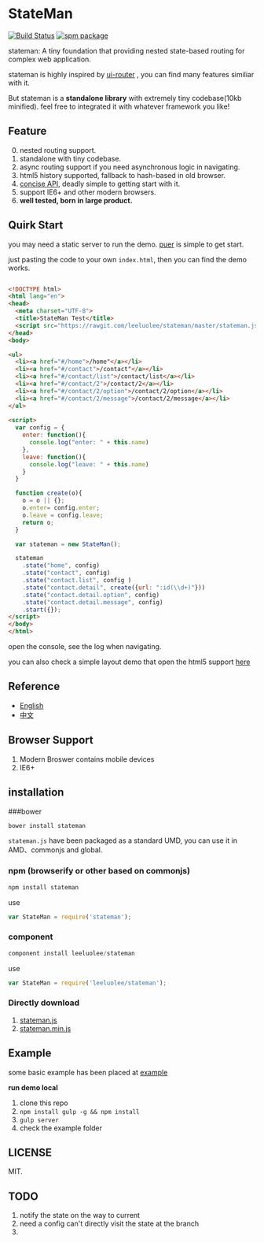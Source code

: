 StateMan
=======


[![Build Status](http://img.shields.io/travis/regularjs/regular/master.svg?style=flat-square)](http://travis-ci.org/regularjs/regular)
[![spm package](http://spmjs.io/badge/stateman)](http://spmjs.io/package/stateman)


stateman: A tiny foundation that providing nested state-based routing for complex web application. 


stateman is highly inspired by [ui-router](https://github.com/angular-ui/ui-router) , you can find many features similiar with it. 

But stateman is a __standalone library__ with extremely tiny codebase(10kb minified). feel free to integrated it with whatever framework you like! 


## Feature

0. nested routing support.
1. standalone with tiny codebase.
2. async routing support if you need asynchronous logic in navigating. 
3. html5 history supported, fallback to hash-based in old browser. 
5. [concise API](https://github.com/leeluolee/stateman/tree/master/docs/API.md), deadly simple to getting start with it.
6. support IE6+ and other modern browsers.
7. __well tested, born in large product.__




## Quirk Start

you may need a static server to run the demo. [puer](https://github.com/leeluolee/puer) is simple to get start.

just pasting the code to your own `index.html`, then you can find the demo works. 

```html

<!DOCTYPE html>
<html lang="en">
<head>
  <meta charset="UTF-8">
  <title>StateMan Test</title>
  <script src="https://rawgit.com/leeluolee/stateman/master/stateman.js"></script>
</head>
<body>

<ul>
  <li><a href="#/home">/home"</a></li>
  <li><a href="#/contact">/contact"</a></li>
  <li><a href="#/contact/list">/contact/list</a></li>
  <li><a href="#/contact/2">/contact/2</a></li>
  <li><a href="#/contact/2/option">/contact/2/option</a></li>
  <li><a href="#/contact/2/message">/contact/2/message</a></li>
</ul>
  
<script>
  var config = {
    enter: function(){
      console.log("enter: " + this.name)
    },
    leave: function(){
      console.log("leave: " + this.name)
    }
  }

  function create(o){
    o = o || {};
    o.enter= config.enter;
    o.leave = config.leave;
    return o;
  }

  var stateman = new StateMan();

  stateman
    .state("home", config)
    .state("contact", config)
    .state("contact.list", config )
    .state("contact.detail", create({url: ":id(\\d+)"}))
    .state("contact.detail.option", config)
    .state("contact.detail.message", config)
    .start({});
</script>
</body>
</html>

```

open the console,  see the log when navigating.


you can also check a simple layout demo that open the html5 support [here](http://leeluolee.github.io/stateman/layout.html)

## Reference

- [English](https://github.com/leeluolee/stateman/tree/master/docs/API.md)
- [中文](https://github.com/leeluolee/stateman/tree/master/docs/API-zh.md)



## Browser Support 

1. Modern Broswer contains mobile devices
2. IE6+


## installation

###bower

```javascript
bower install stateman
```

`stateman.js` have been packaged as a standard UMD, you can use it in AMD、commonjs and global.

### npm (browserify or other based on commonjs)

```js
npm install stateman
```

use

```js
var StateMan = require('stateman');
```

### component

```js
component install leeluolee/stateman
```
use

```js
var StateMan = require('leeluolee/stateman');
```



### Directly download

1. [stateman.js](https://rawgit.com/leeluolee/stateman/master/stateman.js)
2. [stateman.min.js](https://rawgit.com/leeluolee/stateman/master/stateman.min.js)







## Example

some basic example has been placed at [example](https://github.com/leeluolee/stateman/tree/master/example)

__run demo local__

1. clone this repo
2. `npm install gulp -g && npm install`
3. `gulp server`
4.  check the example folder



## LICENSE

MIT.


## TODO

1. notify the state on the way to current 
2. need a config can't directly visit the state at the branch
3. 
